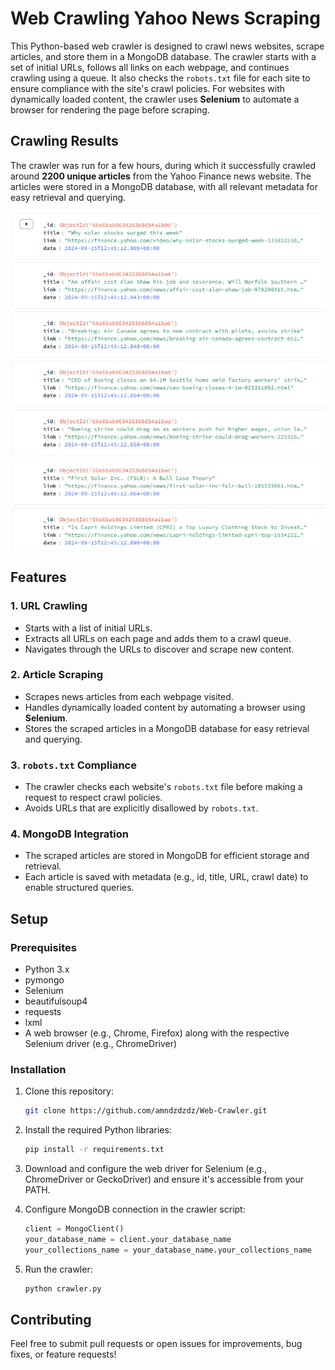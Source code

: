 # Web Crawling Yahoo News Scraping

This Python-based web crawler is designed to crawl news websites, scrape articles, and store them in a MongoDB database. The crawler starts with a set of initial URLs, follows all links on each webpage, and continues crawling using a queue. It also checks the `robots.txt` file for each site to ensure compliance with the site's crawl policies. For websites with dynamically loaded content, the crawler uses **Selenium** to automate a browser for rendering the page before scraping.

## Crawling Results

The crawler was run for a few hours, during which it successfully crawled around **2200 unique articles** from the Yahoo Finance news website. The articles were stored in a MongoDB database, with all relevant metadata for easy retrieval and querying.

![Example results](example_results.PNG)

## Features

### 1. URL Crawling
- Starts with a list of initial URLs.
- Extracts all URLs on each page and adds them to a crawl queue.
- Navigates through the URLs to discover and scrape new content.

### 2. Article Scraping
- Scrapes news articles from each webpage visited.
- Handles dynamically loaded content by automating a browser using **Selenium**.
- Stores the scraped articles in a MongoDB database for easy retrieval and querying.

### 3. `robots.txt` Compliance
- The crawler checks each website's `robots.txt` file before making a request to respect crawl policies.
- Avoids URLs that are explicitly disallowed by `robots.txt`.

### 4. MongoDB Integration
- The scraped articles are stored in MongoDB for efficient storage and retrieval.
- Each article is saved with metadata (e.g., id, title, URL, crawl date) to enable structured queries.

## Setup

### Prerequisites
- Python 3.x
- pymongo
- Selenium
- beautifulsoup4
- requests
- lxml
- A web browser (e.g., Chrome, Firefox) along with the respective Selenium driver (e.g., ChromeDriver)

### Installation

1. Clone this repository:
    ```bash
    git clone https://github.com/amndzdzdz/Web-Crawler.git
    ```

2. Install the required Python libraries:
    ```bash
    pip install -r requirements.txt
    ```

3. Download and configure the web driver for Selenium (e.g., ChromeDriver or GeckoDriver) and ensure it's accessible from your PATH.

4. Configure MongoDB connection in the crawler script:
    ```python
    client = MongoClient()
    your_database_name = client.your_database_name
    your_collections_name = your_database_name.your_collections_name
    ```

5. Run the crawler:
    ```bash
    python crawler.py
    ```

## Contributing
Feel free to submit pull requests or open issues for improvements, bug fixes, or feature requests!
